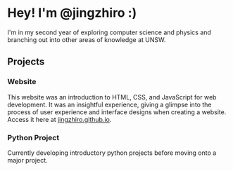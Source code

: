 <h1>Hey! I'm @jingzhiro :)</h1>

I'm in my second year of exploring computer science and physics and branching out into other areas of knowledge at UNSW.

<h2>Projects</h2>

<h3>Website</h3>
This website was an introduction to HTML, CSS, and JavaScript for web development. It was an insightful experience, giving a 
glimpse into the process of user experience and interface designs when creating a website.
<br>Access it here at <a href="https://jingzhiro.github.io" target="_blank">jingzhiro.github.io</a>.

<h3>Python Project</h3>
Currently developing introductory python projects before moving onto a major project.
<!---
jingzhiro/jingzhiro is a ✨ special ✨ repository because its `README.md` (this file) appears on your GitHub profile.
You can click the Preview link to take a look at your changes.
--->
